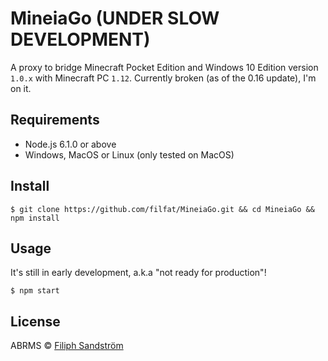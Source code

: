 # MineiaGo (UNDER SLOW DEVELOPMENT)

A proxy to bridge Minecraft Pocket Edition and Windows 10 Edition version ```1.0.x``` with Minecraft PC ```1.12```.
Currently broken (as of the 0.16 update), I'm on it.

## Requirements
* Node.js 6.1.0 or above
* Windows, MacOS or Linux (only tested on MacOS)

## Install
```
$ git clone https://github.com/filfat/MineiaGo.git && cd MineiaGo && npm install
```

## Usage
It's still in early development, a.k.a "not ready for production"!
```
$ npm start
```

## License
ABRMS © [Filiph Sandström](https://www.filiphsandstrom.com)

